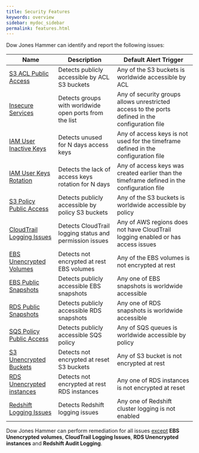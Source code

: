 ```yaml
---
title: Security Features
keywords: overview
sidebar: mydoc_sidebar
permalink: features.html
---
```


Dow Jones Hammer can identify and report the following issues:

|Name                                                              |Description                                            |Default Alert Trigger                                                           |
|------------------------------------------------------------------|-------------------------------------------------------|--------------------------------------------------------------------------------|
|[S3 ACL Public Access](playbook1_s3_public_buckets_acl.html)      |Detects publicly accessible by ACL S3 buckets          |Any of the S3 buckets is worldwide accessible by ACL                            |
|[Insecure Services](playbook2_insecure_services.html)             |Detects groups with worldwide open ports from the list |Any of security groups allows unrestricted access to the ports defined in the configuration file|
|[IAM User Inactive Keys](playbook3_inactive_user_keys.html)       |Detects unused for N days access keys                  |Any of access keys is not used for the timeframe defined in the configuration file              |
|[IAM User Keys Rotation](playbook4_keysrotation.html)             |Detects the lack of access keys rotation for N days    |Any of access keys was created earlier than the timeframe defined in the configuration file     |
|[S3 Policy Public Access](playbook5_s3_public_buckets_policy.html)|Detects publicly accessible by policy S3 buckets       |Any of the S3 buckets is worldwide accessible by policy                         |
|[CloudTrail Logging Issues](playbook6_cloudtrail.html)            |Detects CloudTrail logging status and permission issues|Any of AWS regions does not have CloudTrail logging enabled or has access issues|
|[EBS Unencrypted Volumes](playbook7_ebs_unencrypted_volumes.html) |Detects not encrypted at rest EBS volumes              |Any of the EBS volumes is not encrypted at rest                                 |
|[EBS Public Snapshots](playbook8_ebs_snapshots_public.html)       |Detects publicly accessible EBS snapshots              |Any one of EBS snapshots is worldwide accessible                                |
|[RDS Public Snapshots](playbook9_rds_snapshots_public.html)       |Detects publicly accessible RDS snapshots              |Any one of RDS snapshots is worldwide accessible                                |
|[SQS Policy Public Access](playbook10_sqs_public_policy.html)     |Detects publicly accessible SQS policy                 |Any of SQS queues is worldwide accessible by policy                             |
|[S3 Unencrypted Buckets](playbook11_s3_unencryption.html)         |Detects not encrypted at reset S3 buckets              |Any of S3 bucket is not encrypted at rest                                       |
|[RDS Unencrypted instances](playbook12_rds_unencryption.html)     |Detects not encrypted at rest RDS instances            |Any one of RDS instances is not encrypted at reset                              |
|[Redshift Logging Issues](playbook17_redshift_audit_logging.html)     |Detects Redshift logging issues            |Any one of Redshift cluster logging is not enabled                              |

Dow Jones Hammer can perform remediation for all issues [except](remediation_backup_rollback.html#1-overview) **EBS Unencrypted volumes**, **CloudTrail Logging Issues**, **RDS Unencrypted instances** and **Redshift Audit Logging**.